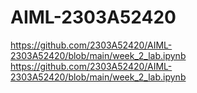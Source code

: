 # AIML-2303A52420
https://github.com/2303A52420/AIML-2303A52420/blob/main/week_2_lab.ipynb
https://github.com/2303A52420/AIML-2303A52420/blob/main/week_2_lab.ipynb
